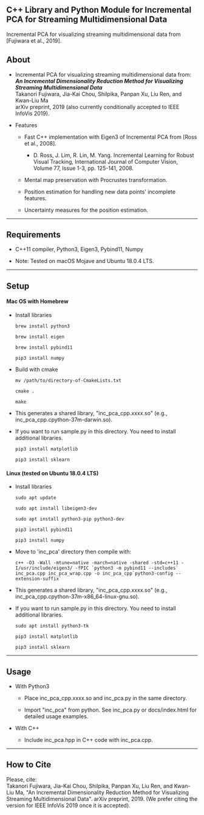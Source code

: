 ## C++ Library and Python Module for Incremental PCA for Streaming Multidimensional Data

Incremental PCA for visualizing streaming multidimensional data from [Fujiwara et al., 2019].

About
-----
* Incremental PCA for visualizing streaming multidimensional data from:    
***An Incremental Dimensionality Reduction Method for Visualizing Streaming Multidimensional Data***    
Takanori Fujiwara, Jia-Kai Chou, Shilpika, Panpan Xu, Liu Ren, and Kwan-Liu Ma   
arXiv preprint, 2019 (also currently conditionally accepted to IEEE InfoVis 2019).

* Features
  * Fast C++ implementation with Eigen3 of Incremental PCA from [Ross et al., 2008].
    * D. Ross, J. Lim, R. Lin, M. Yang. Incremental Learning for Robust Visual Tracking, International Journal of Computer Vision, Volume 77, Issue 1-3, pp. 125-141, 2008.

  * Mental map preservation with Procrustes transformation.

  * Position estimation for handling new data points' incomplete features.

  * Uncertainty measures for the position estimation.

******

Requirements
-----
* C++11 compiler, Python3, Eigen3, Pybind11, Numpy

* Note: Tested on macOS Mojave and Ubuntu 18.0.4 LTS.

******

Setup
-----
#### Mac OS with Homebrew
* Install libraries

    `brew install python3`

    `brew install eigen`

    `brew install pybind11`

    `pip3 install numpy`

* Build with cmake

    `mv /path/to/directory-of-CmakeLists.txt`

    `cmake .`

    `make`

* This generates a shared library, "inc_pca_cpp.xxxx.so" (e.g., inc_pca_cpp.cpython-37m-darwin.so).

* If you want to run sample.py in this directory. You need to install additional libraries.

    `pip3 install matplotlib`

    `pip3 install sklearn`

#### Linux (tested on Ubuntu 18.0.4 LTS)
* Install libraries

    `sudo apt update`

    `sudo apt install libeigen3-dev`

    `sudo apt install python3-pip python3-dev`

    `pip3 install pybind11`

    `pip3 install numpy`

* Move to 'inc_pca' directory then compile with:

    ``c++ -O3 -Wall -mtune=native -march=native -shared -std=c++11 -I/usr/include/eigen3/ -fPIC `python3 -m pybind11 --includes` inc_pca.cpp inc_pca_wrap.cpp -o inc_pca_cpp`python3-config --extension-suffix` ``

* This generates a shared library, "inc_pca_cpp.xxxx.so" (e.g., inc_pca_cpp.cpython-37m-x86_64-linux-gnu.so).

* If you want to run sample.py in this directory. You need to install additional libraries.

    `sudo apt install python3-tk`

    `pip3 install matplotlib`

    `pip3 install sklearn`

******

Usage
-----
* With Python3
    * Place inc_pca_cpp.xxxx.so and inc_pca.py in the same directory.

    * Import "inc_pca" from python. See inc_pca.py or docs/index.html for detailed usage examples.

* With C++
    * Include inc_pca.hpp in C++ code with inc_pca.cpp.

******

## How to Cite
Please, cite:    
Takanori Fujiwara, Jia-Kai Chou, Shilpika, Panpan Xu, Liu Ren, and Kwan-Liu Ma, "An Incremental Dimensionality Reduction Method for Visualizing Streaming Multidimensional Data".
arXiv preprint, 2019.
(We prefer citing the version for IEEE InfoVis 2019 once it is accepted).
